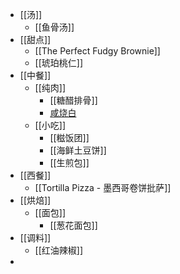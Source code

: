 - [[汤]]
	- [[鱼骨汤]]
- [[甜点]]
	- [[The Perfect Fudgy Brownie]]
	- [[琥珀桃仁]]
- [[中餐]]
	- [[纯肉]]
		- [[糖醋排骨]]
		- [咸烧白](https://www.xiachufang.com/recipe/1010118/)
	- [[小吃]]
		- [[糍饭团]]
		- [[海鲜土豆饼]]
		- [[生煎包]]
- [[西餐]]
	- [[Tortilla Pizza - 墨西哥卷饼批萨]]
- [[烘焙]]
	- [[面包]]
		- [[葱花面包]]
- [[调料]]
	- [[红油辣椒]]
-